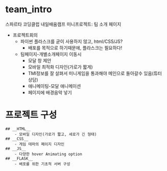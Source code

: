 # team_intro
스파르타 코딩클럽 내일배움캠프 미니프로젝트: 팀 소개 페이지

- 프로젝트회의
    - 파이썬 플라스크를 굳이 사용하지 않고, html/CSS/JS?
        - 배포를 목적으로 하기때문에, 플라스크는 필요하다!
    - 팀페이지-개별소개페이지 이동시
        - 모달 창 제안
        - 모바일 최적화 디자인(가로가 짧게)
        - TMI정보를 잘 살펴서 미니게임을 통과해야 메인으로 돌아갈수 있음(튜터 상담)
        - 애니메이팅-모달 애니메이션
        - 페이지에 배경음악 넣기
        
# 프로젝트 구성
    ## __HTML__
        - 모바일 디자인(가로가 짧고, 세로가 긴 형태)
    ## __CSS__
        - 게임 테마의 페이지 디자인
    ## __JS__
        - 다양한 hover Animating option
    ## __FLASK__
        - 배포를 위한 기초적 서버 구성
